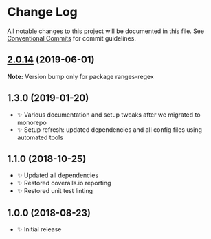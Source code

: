 # Change Log

All notable changes to this project will be documented in this file.
See [Conventional Commits](https://conventionalcommits.org) for commit guidelines.

## [2.0.14](https://gitlab.com/codsen/codsen/compare/ranges-regex@2.0.13...ranges-regex@2.0.14) (2019-06-01)

**Note:** Version bump only for package ranges-regex





## 1.3.0 (2019-01-20)

- ✨ Various documentation and setup tweaks after we migrated to monorepo
- ✨ Setup refresh: updated dependencies and all config files using automated tools

## 1.1.0 (2018-10-25)

- ✨ Updated all dependencies
- ✨ Restored coveralls.io reporting
- ✨ Restored unit test linting

## 1.0.0 (2018-08-23)

- ✨ Initial release

